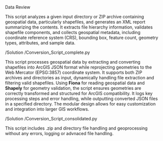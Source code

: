 Data Review

This script analyzes a given input directory or ZIP archive containing geospatial data, particularly shapefiles, and generates an XML report summarizing the contents. It extracts file hierarchy information, validates shapefile components, and collects geospatial metadata, including coordinate reference system (CRS), bounding box, feature count, geometry types, attributes, and sample data.

/Solution /Conversion_Script_complete.py

This script processes geospatial data by extracting and converting shapefiles into ArcGIS JSON format while reprojecting geometries to the Web Mercator (EPSG:3857) coordinate system. It supports both ZIP archives and directories as input, dynamically handling file extraction and filtering valid shapefiles. Using **Fiona** for reading geospatial data and **Shapely** for geometry validation, the script ensures geometries are correctly transformed and structured for ArcGIS compatibility. It logs key processing steps and error handling, while outputting converted JSON files in a specified directory. The modular design allows for easy customization and integration into larger GIS workflows.

/Solution /Conversion_Script_consolidated.py

This script includes .zip and directory file handling and geoprocessing without any errors, logging or advnaced file handling.